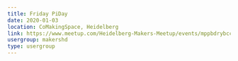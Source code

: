 ```yaml
---
title: Friday PiDay
date: 2020-01-03
location: CoMakingSpace, Heidelberg
link: https://www.meetup.com/Heidelberg-Makers-Meetup/events/mppbdrybccbfb/
usergroup: makershd
type: usergroup
---
```

